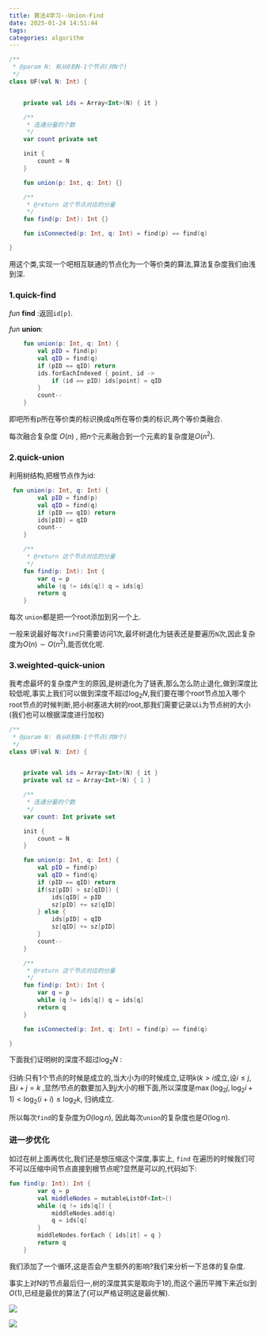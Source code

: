 ```yaml
---
title: 算法4学习--Union-Find
date: 2025-01-24 14:51:44
tags: 
categories: algorithm
---
```


```kotlin
/**
 * @param N: 有从0到N-1个节点(共N个)
 */
class UF(val N: Int) {


    private val ids = Array<Int>(N) { it }

    /**
     * 连通分量的个数
     */
    var count private set

    init {
        count = N
    }

    fun union(p: Int, q: Int) {}

    /**
     * @return 这个节点对应的分量
     */
    fun find(p: Int): Int {}

    fun isConnected(p: Int, q: Int) = find(p) == find(q)

}
```

用这个类,实现一个吧相互联通的节点化为一个等价类的算法,算法复杂度我们由浅到深.

### 1.quick-find

_fun_ __find__ :返回`id[p]`.

_fun_ __union__:

```kotlin
    fun union(p: Int, q: Int) {
        val pID = find(p)
        val qID = find(q)
        if (pID == qID) return
        ids.forEachIndexed { point, id ->
            if (id == pID) ids[point] = qID
        }
        count--
    }
```

即吧所有p所在等价类的标识换成q所在等价类的标识,两个等价类融合.

每次融合复杂度 $O(n)$ , 把$n$个元素融合到一个元素的复杂度是$O(n^2)$.

### 2.quick-union

利用树结构,把根节点作为id:

```kotlin
 fun union(p: Int, q: Int) {
        val pID = find(p)
        val qID = find(q)
        if (pID == qID) return
        ids[pID] = qID
        count--
    }

    /**
     * @return 这个节点对应的分量
     */
    fun find(p: Int): Int {
        var q = p
        while (q != ids[q]) q = ids[q]
        return q
    }
```

每次 `union`都是把一个root添加到另一个上.

一般来说最好每次`find`只需要访问1次,最坏树退化为链表还是要遍历`N`次,因此复杂度为$O(n) \sim O(n^2)$,能否优化呢.

### 3.weighted-quick-union

我考虑最坏的复杂度产生的原因,是树退化为了链表,那么怎么防止退化,做到深度比较低呢,事实上我们可以做到深度不超过$\log_{2}N$,我们要在哪个root节点加入哪个root节点的时候判断,把小树塞进大树的root,那我们需要记录以`i`为节点树的大小(我们也可以根据深度进行加权)

```kotlin
/**
 * @param N: 有从0到N-1个节点(共N个)
 */
class UF(val N: Int) {


    private val ids = Array<Int>(N) { it }
    private val sz = Array<Int>(N) { 1 }

    /**
     * 连通分量的个数
     */
    var count: Int private set

    init {
        count = N
    }

    fun union(p: Int, q: Int) {
        val pID = find(p)
        val qID = find(q)
        if (pID == qID) return
        if(sz[pID] > sz[qID]) {
            ids[qID] = pID
            sz[pID] += sz[qID]
        } else {
            ids[pID] = qID
            sz[qID] += sz[pID]
        }
        count--
    }

    /**
     * @return 这个节点对应的分量
     */
    fun find(p: Int): Int {
        var q = p
        while (q != ids[q]) q = ids[q]
        return q
    }

    fun isConnected(p: Int, q: Int) = find(p) == find(q)

}
```

下面我们证明树的深度不超过$\log_2N$ :

归纳:只有1个节点的时候是成立的,当大小为$i$的时候成立,证明$k(k>i$成立,设$i \leq j$, 且$i+j = k$ ,显然$i$节点的数要加入到$j$大小的根下面,所以深度是$\max(\log_2 j, \log_2 i + 1) < \log_2 (i + i) \leq \log_2 k$, 归纳成立.

所以每次`find`的复杂度为$O(\log n)$, 因此每次`union`的复杂度也是$O(\log n)$.

### 进一步优化

如过在树上面再优化,我们还是想压缩这个深度,事实上, `find` 在遍历的时候我们可不可以压缩中间节点直接到根节点呢?显然是可以的,代码如下:

```kotlin
fun find(p: Int): Int {
        var q = p
        val middleNodes = mutableListOf<Int>()
        while (q != ids[q]) {
            middleNodes.add(q)
            q = ids[q]
        }
        middleNodes.forEach { ids[it] = q }
        return q
    }
```

我们添加了一个循环,这是否会产生额外的影响?我们来分析一下总体的复杂度.

事实上对N的节点最后归一,树的深度其实是取向于1的,而这个遍历平摊下来近似到$O(1)$,已经是最优的算法了(可以严格证明这是最优解).

![](https://raw.githubusercontent.com/fogsong233/imgbed/main/2025/01/24-15-52-28-2025-01-24-15-52-06-image.png)

![](https://raw.githubusercontent.com/fogsong233/imgbed/main/2025/01/24-15-53-20-2025-01-24-15-53-16-image.png)
